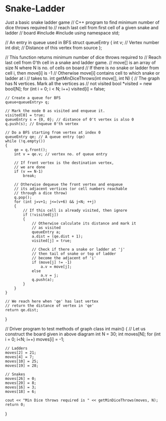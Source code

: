 # Snake-Ladder
Just a basic snake ladder game
// C++ program to find minimum number of dice throws required to
// reach last cell from first cell of a given snake and ladder
// board
#include<iostream>
#include <queue>
using namespace std;

// An entry in queue used in BFS
struct queueEntry
{
	int v;	 // Vertex number
	int dist; // Distance of this vertex from source
};

// This function returns minimum number of dice throws required to
// Reach last cell from 0'th cell in a snake and ladder game.
// move[] is an array of size N where N is no. of cells on board
// If there is no snake or ladder from cell i, then move[i] is -1
// Otherwise move[i] contains cell to which snake or ladder at i
// takes to.
int getMinDiceThrows(int move[], int N)
{
	// The graph has N vertices. Mark all the vertices as
	// not visited
	bool *visited = new bool[N];
	for (int i = 0; i < N; i++)
		visited[i] = false;

	// Create a queue for BFS
	queue<queueEntry> q;

	// Mark the node 0 as visited and enqueue it.
	visited[0] = true;
	queueEntry s = {0, 0}; // distance of 0't vertex is also 0
	q.push(s); // Enqueue 0'th vertex

	// Do a BFS starting from vertex at index 0
	queueEntry qe; // A queue entry (qe)
	while (!q.empty())
	{
		qe = q.front();
		int v = qe.v; // vertex no. of queue entry

		// If front vertex is the destination vertex,
		// we are done
		if (v == N-1)
			break;

		// Otherwise dequeue the front vertex and enqueue
		// its adjacent vertices (or cell numbers reachable
		// through a dice throw)
		q.pop();
		for (int j=v+1; j<=(v+6) && j<N; ++j)
		{
			// If this cell is already visited, then ignore
			if (!visited[j])
			{
				// Otherwise calculate its distance and mark it
				// as visited
				queueEntry a;
				a.dist = (qe.dist + 1);
				visited[j] = true;

				// Check if there a snake or ladder at 'j'
				// then tail of snake or top of ladder
				// become the adjacent of 'i'
				if (move[j] != -1)
					a.v = move[j];
				else
					a.v = j;
				q.push(a);
			}
		}
	}

	// We reach here when 'qe' has last vertex
	// return the distance of vertex in 'qe'
	return qe.dist;
}

// Driver program to test methods of graph class
int main()
{
	// Let us construct the board given in above diagram
	int N = 30;
	int moves[N];
	for (int i = 0; i<N; i++)
		moves[i] = -1;

	// Ladders
	moves[2] = 21;
	moves[4] = 7;
	moves[10] = 25;
	moves[19] = 28;

	// Snakes
	moves[26] = 0;
	moves[20] = 8;
	moves[16] = 3;
	moves[18] = 6;

	cout << "Min Dice throws required is " << getMinDiceThrows(moves, N);
	return 0;
}

